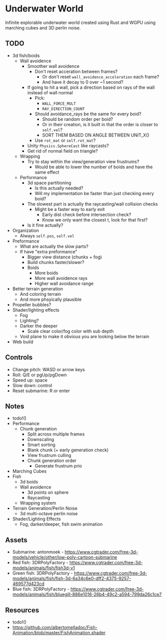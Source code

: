 # Underwater World

Infinite explorable underwater world created using Rust and WGPU using marching cubes and 3D perlin noise.

## TODO

- 3d fish/boids
    - Wall avoidence
        - Smoother wall avoidence
            - Don't reset acceration between frames?
                - Or don't reset `wall_avoidence_acceleration` each frame?
                - And have it decay to 0 over ~1 second?
        - If going to hit a wall, pick a direction based on rays of the wall instead of wall normal
            - Pick:
                - `WALL_FORCE_MULT`
                - `RAY_DIRECTION_COUNT`
            - Should avoidance_rays be the same for every boid?
                - Should be random order per boid?
                - Or in their creation, is it built in that the order is closer to `self.vel`?
                - SORT THEM BASED ON ANGLE BETWEEN UNIT_X()
            - Use `rot_mat` or `self.rot_mat`?
        - Unity `Physics.SphereCast` like raycasts?
        - Get rid of normal field on triangle?
    - Wrapping
        - Try to stay within the view/generation view frustrums?
            - Would be able to lower the number of boids and have the same effect
    - Performance
        - 3d space partitioning
            - Is this actually needed?
            - Will my implementation be faster than just checking every boid?
        - The slowest part is actually the raycasting/wall collision checks
            - Might be a faster way to early exit
                - Early dist check before intersection check?
                - Know we only want the closest t, look for that first?
        - Is it fine actually?
- Organization
    - Always `self.pos`, `self.vel`
- Preformance
    - What are actually the slow parts?
    - If have "extra preformance"
        - Bigger view distance (chunks + fog)
        - Build chunks faster/slower?
        - Boids
            - More boids
            - More wall avoidence rays
            - Higher wall avoidance range
- Better terrain generation
    - And coloring terrain
    - And more phsyically plausible
- Propeller bubbles?
- Shader/lighting effects
    - Fog
    - Lighting?
    - Darker the deeper
        - Scale clear color/fog color with sub depth
    - Void plane to make it obvious you are looking below the terrain
- Web build

## Controls

- Change pitch: WASD or arrow keys
- Roll: Q/E or pgUp/pgDown
- Speed up: space
- Slow down: control
- Reset submarine: R or enter

## Notes

- todo!()
- Performance
    - Chunk generation
        - Split across multiple frames
        - Downscaling
        - Smart sorting
        - Blank chunk (+ early generation check)
        - View frustrum culling
        - Chunk generation order
            - Generate frustrum prio
- Marching Cubes
- Fish
    - 3d boids
    - Wall avoidence
        - 3d points on sphere
        - Raycasting
    - Wrapping system
- Terrain Generation/Perlin Noise
    - 3d multi-octave perlin noise
- Shader/Lighting Effects
    - Fog, darker/deeper, fish swim animation

## Assets

- Submarine: antonmoek - https://www.cgtrader.com/free-3d-models/vehicle/other/low-poly-cartoon-submarine
- Red fish: 3DRPolyFactory - https://www.cgtrader.com/free-3d-models/animals/fish/fish3d-v1
- Green fish: 3DRPolyFactory - https://www.cgtrader.com/free-3d-models/animals/fish/fish-3d-6a34c6e0-dff2-4375-9257-469577d423cd
- Blue fish: 3DRPolyFactory - https://www.cgtrader.com/free-3d-models/animals/fish/bluegill-886e1016-26b4-49c2-a594-799da26c1ce7

## Resources

- todo!()
- https://github.com/albertomelladoc/Fish-Animation/blob/master/FishAnimation.shader
